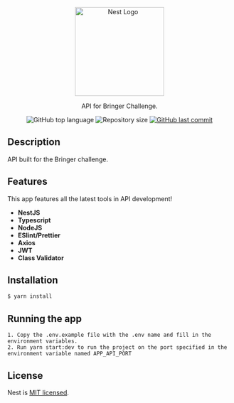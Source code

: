 <p align="center">
  <a href="http://nestjs.com/" target="blank"><img src="https://nestjs.com/img/logo-small.svg" width="200" alt="Nest Logo" /></a>
</p>

[circleci-image]: https://img.shields.io/circleci/build/github/nestjs/nest/master?token=abc123def456
[circleci-url]: https://circleci.com/gh/nestjs/nest

  <p align="center">API for Bringer Challenge.</p>
    <p align="center">
    <img alt="GitHub top language" src="https://img.shields.io/github/languages/top/shuttzz/api-bringer-challenge">
    <img alt="Repository size" src="https://img.shields.io/github/repo-size/shuttzz/api-bringer-challenge">
    <a href="https://github.com/pjavier98/bringer-challenge-api/commits/master">
        <img alt="GitHub last commit" src="https://img.shields.io/github/last-commit/shuttzz/api-bringer-challenge">
    </a>
</p>
  <!--[![Backers on Open Collective](https://opencollective.com/nest/backers/badge.svg)](https://opencollective.com/nest#backer)
  [![Sponsors on Open Collective](https://opencollective.com/nest/sponsors/badge.svg)](https://opencollective.com/nest#sponsor)-->

## Description

API built for the Bringer challenge.

## Features

This app features all the latest tools in API development!

- **NestJS**
- **Typescript**
- **NodeJS**
- **ESlint/Prettier**
- **Axios**
- **JWT**
- **Class Validator**

## Installation

```bash
$ yarn install
```

## Running the app

```
1. Copy the .env.example file with the .env name and fill in the environment variables.
2. Run yarn start:dev to run the project on the port specified in the environment variable named APP_API_PORT
```

## License

Nest is [MIT licensed](LICENSE).

